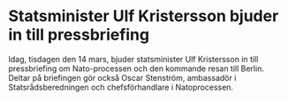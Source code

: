 # Statsminister Ulf Kristersson bjuder in till pressbriefing

Idag, tisdagen den 14 mars, bjuder statsminister Ulf Kristersson in till pressbriefing om Nato-processen och den kommande resan till Berlin. Deltar på briefingen gör också Oscar Stenström, ambassadör i Statsrådsberedningen och chefsförhandlare i Natoprocessen.

